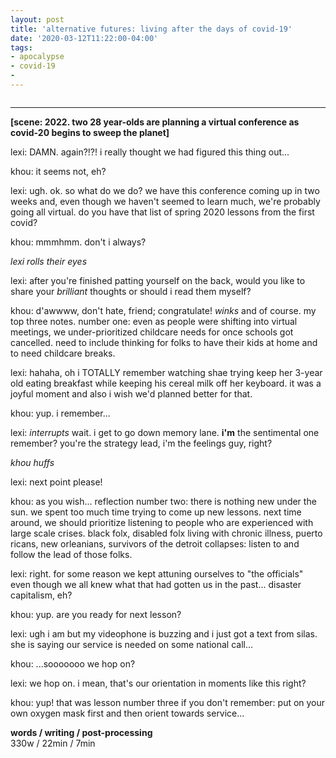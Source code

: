 ```yaml
---
layout: post
title: 'alternative futures: living after the days of covid-19'
date: '2020-03-12T11:22:00-04:00'
tags:
- apocalypse
- covid-19
- 
--- 
```



```note from lawrence: i write to process my thoughts, fears, and dreams. i weave them together in ways that surprise even myself. do with them what you will.
```

---

**[scene: 2022. two 28 year-olds are planning a virtual conference as covid-20 begins to sweep the planet]**


lexi: DAMN. again?!?! i really thought we had figured this thing out... 

khou: it seems not, eh?

lexi: ugh. ok. so what do we do? we have this conference coming up in two weeks and, even though we haven't seemed to learn much, we're probably going all virtual. do you have that list of spring 2020 lessons from the first covid? 

khou: mmmhmm. don't i always? 

*lexi rolls their eyes*

lexi: after you're finished patting yourself on the back, would you like to share your *brilliant* thoughts or should i read them myself?

khou: d'awwww, don't hate, friend; congratulate! *winks* and of course. my top three notes. number one: even as people were shifting into virtual meetings, we under-prioritized childcare needs for once schools got cancelled. need to include thinking for folks to have their kids at home and to need childcare breaks. 

lexi: hahaha, oh i TOTALLY remember watching shae trying keep her  3-year old eating breakfast while keeping his cereal milk off her keyboard. it was a joyful moment and also i wish we'd planned better for that. 

khou: yup. i remember...

lexi: *interrupts* wait. i get to go down memory lane. **i'm** the sentimental one remember? you're the strategy lead, i'm the feelings guy, right?

*khou huffs*

lexi: next point please!

khou: as you wish... reflection number two: there is nothing new under the sun. we spent too much time trying to come up new lessons. next time around, we should prioritize listening to people who are experienced with large scale crises. black folx, disabled folx living with chronic illness, puerto ricans, new orleanians, survivors of the detroit collapses: listen to and follow the lead of those folks. 

lexi: right. for some reason we kept attuning ourselves to "the officials" even though we all knew what that had gotten us in the past... disaster capitalism, eh? 

khou: yup. are you ready for next lesson? 

lexi: ugh i am but my videophone is buzzing and i just got a text from silas. she is saying our service is needed on some national call... 

khou: ...sooooooo we hop on?

lexi: we hop on. i mean, that's our orientation in moments like this right? 

khou: yup! that was lesson number three if you don't remember: put on your own oxygen mask first and then orient towards service...

<!-- hyperlink bank -->


<!-- &#042; = asterisk -->
<!-- &#039; = single quote '-->

**words / writing / post-processing**  
330w / 22min / 7min